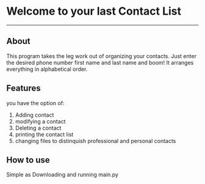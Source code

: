 # Welcome to your last Contact List
---
## About
This program takes the leg work out of organizing your contacts. Just enter the desired phone number first name and last name and boom! It arranges everything in alphabetical order.

## Features
you have the option of:
1. Adding contact
2. modifying a contact
3. Deleting a contact
4. printing the contact list
5. changing files to distinquish professional and personal contacts

## How to use
Simple as Downloading and running main.py
